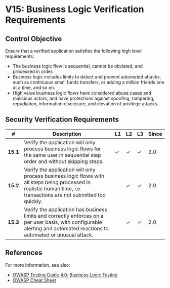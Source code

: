 # V15: Business Logic Verification Requirements

## Control Objective

Ensure that a verified application satisfies the following high level requirements:

* The business logic flow is sequential, cannot be obviated, and processed in order.
* Business logic includes limits to detect and prevent automated attacks, such as continuous small funds transfers, or adding a million friends one at a time, and so on.
* High value business logic flows have considered abuse cases and malicious actors, and have protections against spoofing, tampering, repudiation, information disclosure, and elevation of privilege attacks.

## Security Verification Requirements

| # | Description | L1 | L2 | L3 | Since |
| --- | --- | --- | --- | -- | -- |
| **15.1** | Verify the application will only process business logic flows for the same user in sequential step order and without skipping steps.  | ✓ | ✓ | ✓ | 2.0 |
| **15.2** | Verify the application will only process business logic flows with all steps being processed in realistic human time, i.e. transactions are not submitted too quickly.  |  | ✓ | ✓ | 2.0 |
| **15.3** | Verify the application has business limits and correctly enforces on a per user basis, with configurable alerting and automated reactions to automated or unusual attack. |  | ✓ | ✓ | 2.0 |

## References

For more information, see also:

* [OWASP Testing Guide 4.0: Business Logic Testing ](https://www.owasp.org/index.php/Testing_for_business_logic)
* [OWASP Cheat Sheet](https://www.owasp.org/index.php/Business_Logic_Security_Cheat_Sheet)
